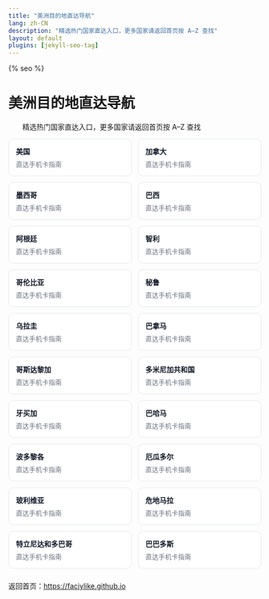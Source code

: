 ```yaml
---
title: "美洲目的地直达导航"
lang: zh-CN
description: "精选热门国家直达入口，更多国家请返回首页按 A–Z 查找"
layout: default
plugins: [jekyll-seo-tag]
---
```


{% seo %}
<style>.cards{display:grid;grid-template-columns:repeat(auto-fit,minmax(180px,1fr));gap:12px;margin:10px 0 24px;} .card{display:block;border:1px solid #e5e7eb;border-radius:10px;padding:14px;text-decoration:none;background:#fff;transition:box-shadow .2s;} .card:hover{box-shadow:0 6px 16px rgba(0,0,0,.08);} .card-title{font-weight:600;color:#111827;margin-bottom:6px;} .card-desc{color:#6b7280;font-size:13px;}</style>
# 美洲目的地直达导航

　　精选热门国家直达入口，更多国家请返回首页按 A–Z 查找

<div class="cards">
<a class="card" href="https://faciylike.github.io/united-states-sim-guides"><div class="card-title">美国</div><div class="card-desc">直达手机卡指南</div></a>
<a class="card" href="https://faciylike.github.io/canada-sim-guides"><div class="card-title">加拿大</div><div class="card-desc">直达手机卡指南</div></a>
<a class="card" href="https://faciylike.github.io/mexico-sim-guides"><div class="card-title">墨西哥</div><div class="card-desc">直达手机卡指南</div></a>
<a class="card" href="https://faciylike.github.io/brazil-sim-guides"><div class="card-title">巴西</div><div class="card-desc">直达手机卡指南</div></a>
<a class="card" href="https://faciylike.github.io/argentina-sim-guides"><div class="card-title">阿根廷</div><div class="card-desc">直达手机卡指南</div></a>
<a class="card" href="https://faciylike.github.io/chile-sim-guides"><div class="card-title">智利</div><div class="card-desc">直达手机卡指南</div></a>
<a class="card" href="https://faciylike.github.io/colombia-sim-guides"><div class="card-title">哥伦比亚</div><div class="card-desc">直达手机卡指南</div></a>
<a class="card" href="https://faciylike.github.io/peru-sim-guides"><div class="card-title">秘鲁</div><div class="card-desc">直达手机卡指南</div></a>
<a class="card" href="https://faciylike.github.io/uruguay-sim-guides"><div class="card-title">乌拉圭</div><div class="card-desc">直达手机卡指南</div></a>
<a class="card" href="https://faciylike.github.io/panama-sim-guides"><div class="card-title">巴拿马</div><div class="card-desc">直达手机卡指南</div></a>
<a class="card" href="https://faciylike.github.io/costa-rica-sim-guides"><div class="card-title">哥斯达黎加</div><div class="card-desc">直达手机卡指南</div></a>
<a class="card" href="https://faciylike.github.io/dominican-republic-sim-guides"><div class="card-title">多米尼加共和国</div><div class="card-desc">直达手机卡指南</div></a>
<a class="card" href="https://faciylike.github.io/jamaica-sim-guides"><div class="card-title">牙买加</div><div class="card-desc">直达手机卡指南</div></a>
<a class="card" href="https://faciylike.github.io/bahamas-sim-guides"><div class="card-title">巴哈马</div><div class="card-desc">直达手机卡指南</div></a>
<a class="card" href="https://faciylike.github.io/puerto-rico-sim-guides"><div class="card-title">波多黎各</div><div class="card-desc">直达手机卡指南</div></a>
<a class="card" href="https://faciylike.github.io/ecuador-sim-guides"><div class="card-title">厄瓜多尔</div><div class="card-desc">直达手机卡指南</div></a>
<a class="card" href="https://faciylike.github.io/bolivia-sim-guides"><div class="card-title">玻利维亚</div><div class="card-desc">直达手机卡指南</div></a>
<a class="card" href="https://faciylike.github.io/guatemala-sim-guides"><div class="card-title">危地马拉</div><div class="card-desc">直达手机卡指南</div></a>
<a class="card" href="https://faciylike.github.io/trinidad-and-tobago-sim-guides"><div class="card-title">特立尼达和多巴哥</div><div class="card-desc">直达手机卡指南</div></a>
<a class="card" href="https://faciylike.github.io/barbados-sim-guides"><div class="card-title">巴巴多斯</div><div class="card-desc">直达手机卡指南</div></a>
</div>

返回首页：https://faciylike.github.io